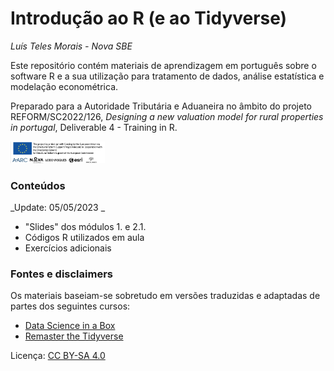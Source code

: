# Introdução ao R (e ao Tidyverse)

_Luís Teles Morais - Nova SBE_

Este repositório contém materiais de aprendizagem em português sobre o software R e a sua utilização para tratamento de dados, análise estatística e modelação econométrica.

Preparado para a Autoridade Tributária e Aduaneira no âmbito do projeto REFORM/SC2022/126, _Designing a new valuation model for rural properties in portugal_, Deliverable 4 - Training in R.

<img src = "img/readme_cover_discl.png" width = "30%" height = "30%">

### Conteúdos

_Update: 05/05/2023 _

- "Slides" dos módulos 1. e 2.1.
- Códigos R utilizados em aula
- Exercícios adicionais

### Fontes e disclaimers

Os materiais baseiam-se sobretudo em versões traduzidas e adaptadas de partes dos seguintes cursos:

- [Data Science in a Box](https://datasciencebox.org)
- [Remaster the Tidyverse](https://github.com/rstudio-education/remaster-the-tidyverse)

Licença: [CC BY-SA 4.0]("https://creativecommons.org/licenses/by-sa/4.0/")


